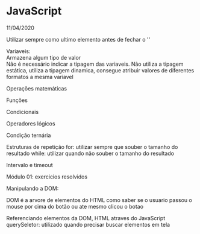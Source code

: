 # JavaScript

11/04/2020

Utilizar sempre como ultimo elemento antes de fechar o '<body>'

Variaveis: 
<br>Armazena algum tipo de valor
<br>Não é necessário indicar a tipagem das variaveis. Não utiliza a tipagem estática, utiliza a tipagem dinamica, consegue atribuir valores de diferentes formatos a mesma variavel

Operações matemáticas

Funções

Condicionais

Operadores lógicos

Condição ternária

Estruturas de repetição
for: utilizar sempre que souber o tamanho do resultado
while: utilizar quando não souber o tamanho do resultado

Intervalo e timeout

Módulo 01: exercicios resolvidos

Manipulando a DOM:

DOM é a arvore de elementos do HTML
como saber se o usuario passou o mouse por cima do botão ou ate mesmo clicou o botao

Referenciando elementos da DOM, HTML atraves do JavaScript
querySeletor: utilizado quando precisar buscar elementos em tela

